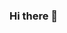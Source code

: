### Hi there 👋

<!--
**vidhyaa2/vidhyaa2** is a ✨ _special_ ✨ repository because its `README.md` (this file) appears on your GitHub profile.

Here are some ideas to get you started:
- 🤗 Hey, Vidhya here.
- 🌱 I’m currently learning C and Java.
- 👯 I’m looking to collaborate on Core jobs & Internships.
- 🤔 I’m looking for help with my Career🤝.
- 💬 Ask me about Anything✨.
- 📫 How to reach me:
Email[ vidhyaselvva@gmail.com]
Insta[ vidhya.subi]
- ✍️I'm much more interested in Writing✨
 ...
-->
